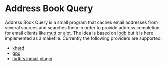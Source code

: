 Address Book Query
==================

Address Book Query is a small program that caches email addresses from several
sources and searches them in order to provide address completion for email
clients like [mutt] or [alot]. The idea is based on [lbdb] but it is here
implemented as a makefile.  Currently the following providers are supported:
* [khard]
* [gpg]
* [lbdb's inmail plugin][inmail]

[alot]: https://github.com/pazz/alot
[gpg]: https://gnupg.org/
[inmail]: http://www.spinnaker.de/lbdb/lbdb-fetchaddr.html
[khard]: https://github.com/scheibler/khard
[lbdb]: https://github.com/RolandRosenfeld/lbdb
[mutt]: http://www.mutt.org/
